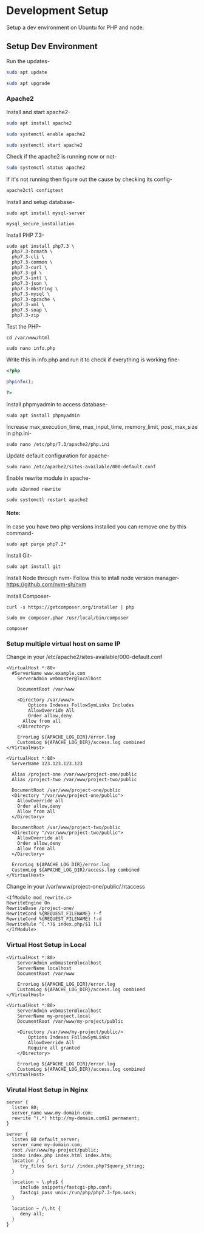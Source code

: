 # Development Setup
Setup a dev environment on Ubuntu for PHP and node.

## Setup Dev Environment

Run the updates-

```bash
sudo apt update

sudo apt upgrade
```

### Apache2

Install and start apache2-

```bash
sudo apt install apache2

sudo systemctl enable apache2

sudo systemctl start apache2
```

Check if the apache2 is running now or not-

```bash
sudo systemctl status apache2
```

If it's not running then figure out the cause by checking its config-

```bash
apache2ctl configtest
```

Install and setup database-
```
sudo apt install mysql-server

mysql_secure_installation
```

Install PHP 7.3-
```
sudo apt install php7.3 \
  php7.3-bcmath \
  php7.3-cli \
  php7.3-common \
  php7.3-curl \
  php7.3-gd \
  php7.3-intl \
  php7.3-json \
  php7.3-mbstring \
  php7.3-mysql \
  php7.3-opcache \
  php7.3-xml \
  php7.3-soap \
  php7.3-zip
```

Test the PHP-
```
cd /var/www/html

sudo nano info.php 
```

Write this in info.php and run it to check if everything is working fine-
```php
<?php

phpinfo();

?>
```

Install phpmyadmin to access database-
```
sudo apt install phpmyadmin
```

Increase max_execution_time, max_input_time, memory_limit, post_max_size in php.ini-
```
sudo nano /etc/php/7.3/apache2/php.ini
```

Update default configuration for apache-
```
sudo nano /etc/apache2/sites-available/000-default.conf
```

Enable rewrite module in apache-
```
sudo a2enmod rewrite

sudo systemctl restart apache2
```

#### Note:
In case you have two php versions installed you can remove one by this command-

```
sudo apt purge php7.2*
```

Install Git- 

```
sudo apt install git
```

Install Node through nvm-
Follow this to intall node version manager-
https://github.com/nvm-sh/nvm

Install Composer-
```
curl -s https://getcomposer.org/installer | php

sudo mv composer.phar /usr/local/bin/composer

composer
```

### Setup multiple virtual host on same IP

Change in your /etc/apache2/sites-available/000-default.conf

```
<VirtualHost *:80>
  #ServerName www.example.com
	ServerAdmin webmaster@localhost
        
	DocumentRoot /var/www

	<Directory /var/www/>
	    Options Indexes FollowSymLinks Includes
	    AllowOverride All
	    Order allow,deny
      Allow from all
	</Directory>

	ErrorLog ${APACHE_LOG_DIR}/error.log
	CustomLog ${APACHE_LOG_DIR}/access.log combined
</VirtualHost>

<VirtualHost *:80>
  ServerName 123.123.123.123

  Alias /project-one /var/www/project-one/public
  Alias /project-two /var/www/project-two/public

  DocumentRoot /var/www/project-one/public
  <Directory "/var/www/project-one/public">
    AllowOverride all
    Order allow,deny
    Allow from all
  </Directory>

  DocumentRoot /var/www/project-two/public
  <Directory "/var/www/project-two/public">
    AllowOverride all
    Order allow,deny
    Allow from all
  </Directory>

  ErrorLog ${APACHE_LOG_DIR}/error.log
  CustomLog ${APACHE_LOG_DIR}/access.log combined
</VirtualHost>
```

Change in your /var/www/project-one/public/.htaccess
```
<IfModule mod_rewrite.c>
RewriteEngine On
RewriteBase /project-one/
RewriteCond %{REQUEST_FILENAME} !-f
RewriteCond %{REQUEST_FILENAME} !-d
RewriteRule ^(.*)$ index.php/$1 [L]
</IfModule>
```

### Virtual Host Setup in Local
```
<VirtualHost *:80>
    ServerAdmin webmaster@localhost
    ServerName localhost
    DocumentRoot /var/www
    
    ErrorLog ${APACHE_LOG_DIR}/error.log
    CustomLog ${APACHE_LOG_DIR}/access.log combined
</VirtualHost>

<VirtualHost *:80>
    ServerAdmin webmaster@localhost
    ServerName my-project.local
    DocumentRoot /var/www/my-project/public

    <Directory /var/www/my-project/public/>
        Options Indexes FollowSymLinks
        AllowOverride All
        Require all granted
    </Directory>

    ErrorLog ${APACHE_LOG_DIR}/error.log
    CustomLog ${APACHE_LOG_DIR}/access.log combined
</VirtualHost>
```

### Virutal Host Setup in Nginx
```
server {
  listen 80;
  server_name www.my-domain.com;
  rewrite ^(.*) http://my-domain.com$1 permanent;
}

server {
  listen 80 default_server;
  server_name my-domain.com;
  root /var/www/my-project/public;
  index index.php index.html index.htm;
  location / {
     try_files $uri $uri/ /index.php?$query_string;
  }

  location ~ \.php$ {
     include snippets/fastcgi-php.conf;
     fastcgi_pass unix:/run/php/php7.3-fpm.sock;
  }

  location ~ /\.ht {
     deny all;
  }
}
```
